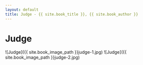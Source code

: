 ```yaml
---
layout: default
title: Judge - {{ site.book_title }}, {{ site.book_author }}
---
```


# Judge

![Judge]({{ site.book_image_path }}judge-1.jpg)
![Judge]({{ site.book_image_path }}judge-2.jpg)
